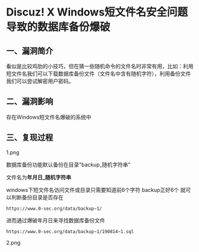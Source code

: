 Discuz! X Windows短文件名安全问题导致的数据库备份爆破
=====================================================

一、漏洞简介
------------

看似是比较鸡肋的小技巧，但在猜一些随机命令的文件名时非常有用，比如：利用短文件名我们可以下载数据库备份文件（文件名中含有随机字符），利用备份文件我们可以尝试解密用户密码。

二、漏洞影响
------------

存在Windows短文件名爆破的系统中

三、复现过程
------------

1.png

数据库备份功能默认备份在目录\"backup\_随机字符串\"

文件名为**年月日\_随机字符串**

windows下短文件名访问文件或目录只需要知道前6个字符 backup正好6个
就可以判断备份目录是否存在

    https://www.0-sec.org/data/backup~1/

进而通过爆破年月日来寻找数据库备份文件

    https://www.0-sec.org/data/backup~1/190814~1.sql

2.png
